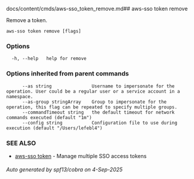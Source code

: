 docs/content/cmds/aws-sso_token_remove.md## aws-sso token remove

Remove a token.

```
aws-sso token remove [flags]
```

### Options

```
  -h, --help   help for remove
```

### Options inherited from parent commands

```
      --as string               Username to impersonate for the operation. User could be a regular user or a service account in a namespace.
      --as-group stringArray    Group to impersonate for the operation, this flag can be repeated to specify multiple groups.
      --commandTimeout string   the default timeout for network commands executed (default "1m")
      --config string           Configuration file to use during execution (default "/Users/lefebl4")
```

### SEE ALSO

* [aws-sso token](../aws-sso_token)	 - Manage multiple SSO access tokens

###### Auto generated by spf13/cobra on 4-Sep-2025
